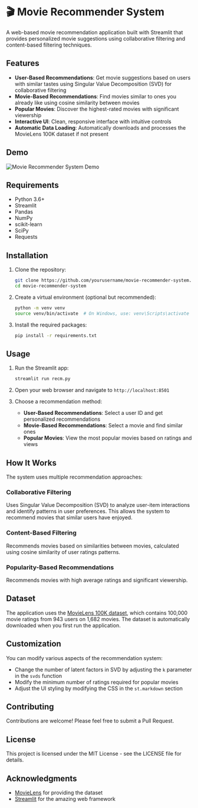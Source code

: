 # 🎬 Movie Recommender System

A web-based movie recommendation application built with Streamlit that provides personalized movie suggestions using collaborative filtering and content-based filtering techniques.

## Features

- **User-Based Recommendations**: Get movie suggestions based on users with similar tastes using Singular Value Decomposition (SVD) for collaborative filtering
- **Movie-Based Recommendations**: Find movies similar to ones you already like using cosine similarity between movies
- **Popular Movies**: Discover the highest-rated movies with significant viewership
- **Interactive UI**: Clean, responsive interface with intuitive controls
- **Automatic Data Loading**: Automatically downloads and processes the MovieLens 100K dataset if not present

## Demo

![Movie Recommender System Demo](https://via.placeholder.com/800x450)

## Requirements

- Python 3.6+
- Streamlit
- Pandas
- NumPy
- scikit-learn
- SciPy
- Requests

## Installation

1. Clone the repository:
   ```bash
   git clone https://github.com/yourusername/movie-recommender-system.git
   cd movie-recommender-system
   ```

2. Create a virtual environment (optional but recommended):
   ```bash
   python -m venv venv
   source venv/bin/activate  # On Windows, use: venv\Scripts\activate
   ```

3. Install the required packages:
   ```bash
   pip install -r requirements.txt
   ```

## Usage

1. Run the Streamlit app:
   ```bash
   streamlit run recm.py
   ```

2. Open your web browser and navigate to `http://localhost:8501`

3. Choose a recommendation method:
   - **User-Based Recommendations**: Select a user ID and get personalized recommendations
   - **Movie-Based Recommendations**: Select a movie and find similar ones
   - **Popular Movies**: View the most popular movies based on ratings and views

## How It Works

The system uses multiple recommendation approaches:

### Collaborative Filtering
Uses Singular Value Decomposition (SVD) to analyze user-item interactions and identify patterns in user preferences. This allows the system to recommend movies that similar users have enjoyed.

### Content-Based Filtering
Recommends movies based on similarities between movies, calculated using cosine similarity of user ratings patterns.

### Popularity-Based Recommendations
Recommends movies with high average ratings and significant viewership.

## Dataset

The application uses the [MovieLens 100K dataset](https://grouplens.org/datasets/movielens/100k/), which contains 100,000 movie ratings from 943 users on 1,682 movies. The dataset is automatically downloaded when you first run the application.

## Customization

You can modify various aspects of the recommendation system:

- Change the number of latent factors in SVD by adjusting the `k` parameter in the `svds` function
- Modify the minimum number of ratings required for popular movies
- Adjust the UI styling by modifying the CSS in the `st.markdown` section

## Contributing

Contributions are welcome! Please feel free to submit a Pull Request.

## License

This project is licensed under the MIT License - see the LICENSE file for details.

## Acknowledgments

- [MovieLens](https://grouplens.org/datasets/movielens/) for providing the dataset
- [Streamlit](https://streamlit.io/) for the amazing web framework
